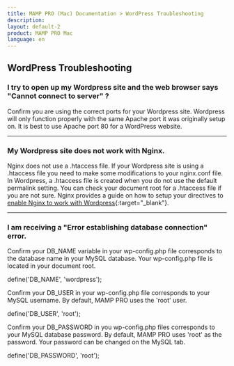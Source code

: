 ```yaml
---
title: MAMP PRO (Mac) Documentation > WordPress Troubleshooting
description: 
layout: default-2
product: MAMP PRO Mac
language: en
---
```


## WordPress Troubleshooting

### I try to open up my Wordpress site and the web browser says "Cannot connect to server" ?

Confirm you are using the correct ports for your Wordpress site. Wordpress will only function properly with the same Apache port it was originally setup on. It is best to use Apache port 80 for a WordPress website.

---

### My Wordpress site does not work with Nginx.

Nginx does not use a .htaccess file. If your Wordpress site is using a .htaccess file you need to make some modifications to your nginx.conf file. In Wordpress, a .htaccess file is created when you do not use the default permalink setting. You can check your document root for a .htaccess file if you are not sure. Nginx provides a guide on how to setup your directives to [enable Nginx to work with Wordpress](https://www.nginx.com/resources/wiki/start/topics/recipes/wordpress/){:target="_blank"}.

---

### I am receiving a "Error establishing database connection" error.

Confirm your DB_NAME variable in your wp-config.php file corresponds to the database name in your MySQL database. Your wp-config.php file is located in your document root.

define('DB_NAME', 'wordpress');

Confirm your DB_USER in your wp-config.php file corresponds to your MySQL username. By default, MAMP PRO uses the 'root' user.

define('DB_USER', 'root');

Confirm your DB_PASSWORD in you wp-config.php files corresponds to your MySQL database password. By default, MAMP PRO uses 'root' as the password. Your password can be changed on the MySQL tab.

define('DB_PASSWORD', 'root');

